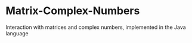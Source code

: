 # Matrix-Complex-Numbers
Interaction with matrices and complex numbers, implemented in the Java language

